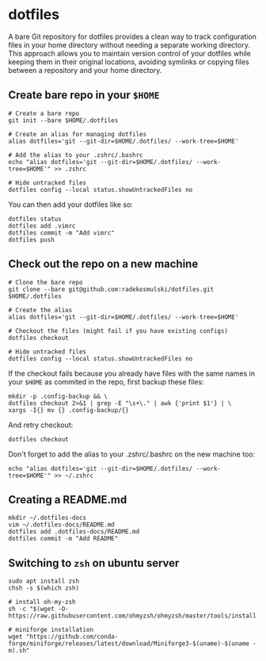 # dotfiles

A bare Git repository for dotfiles provides a clean way to track configuration files in your home directory without needing a separate working directory. This approach allows you to maintain version control of your dotfiles while keeping them in their original locations, avoiding symlinks or copying files between a repository and your home directory.

## Create bare repo in your `$HOME`

```
# Create a bare repo
git init --bare $HOME/.dotfiles

# Create an alias for managing dotfiles
alias dotfiles='git --git-dir=$HOME/.dotfiles/ --work-tree=$HOME'

# Add the alias to your .zshrc/.bashrc
echo "alias dotfiles='git --git-dir=$HOME/.dotfiles/ --work-tree=$HOME'" >> .zshrc

# Hide untracked files
dotfiles config --local status.showUntrackedFiles no
```

You can then add your dotfiles like so:

```
dotfiles status
dotfiles add .vimrc
dotfiles commit -m "Add vimrc"
dotfiles push
```

## Check out the repo on a new machine


```
# Clone the bare repo
git clone --bare git@github.com:radekosmulski/dotfiles.git $HOME/.dotfiles

# Create the alias
alias dotfiles='git --git-dir=$HOME/.dotfiles/ --work-tree=$HOME'

# Checkout the files (might fail if you have existing configs)
dotfiles checkout

# Hide untracked files
dotfiles config --local status.showUntrackedFiles no
```

If the checkout fails because you already have files with the same names in your `$HOME` as commited in the repo, first backup these files:

```
mkdir -p .config-backup && \
dotfiles checkout 2>&1 | grep -E "\s+\." | awk {'print $1'} | \
xargs -I{} mv {} .config-backup/{}
```

And retry checkout:
```
dotfiles checkout
```

Don't forget to add the alias to your .zshrc/.bashrc on the new machine too:
```
echo "alias dotfiles='git --git-dir=$HOME/.dotfiles/ --work-tree=$HOME'" >> ~/.zshrc
```

## Creating a README.md

```
mkdir ~/.dotfiles-docs
vim ~/.dotfiles-docs/README.md
dotfiles add .dotfiles-docs/README.md
dotfiles commit -m "Add README"
```

## Switching to `zsh` on ubuntu server

```
sudo apt install zsh
chsh -s $(which zsh)

# install oh-my-zsh
sh -c "$(wget -O- https://raw.githubusercontent.com/ohmyzsh/ohmyzsh/master/tools/install.sh)"

# miniforge installation
wget "https://github.com/conda-forge/miniforge/releases/latest/download/Miniforge3-$(uname)-$(uname -m).sh"
```
